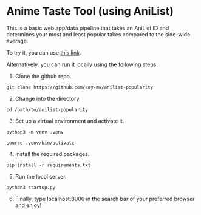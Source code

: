 # Anime Taste Tool (using AniList)

This is a basic web app/data pipeline that takes an AniList ID and determines your most and least popular takes compared to the side-wide average.

To try it, you can use [this link](https://malhotra-anilist-project.azurewebsites.net/).

Alternatively, you can run it locally using the following steps:

1. Clone the github repo.

`git clone https://github.com/kay-mw/anilist-popularity`

2. Change into the directory.

`cd /path/to/anilist-popularity`

3. Set up a virtual environment and activate it.

`python3 -m venv .venv`

`source .venv/bin/activate`

4. Install the required packages.

`pip install -r requirements.txt`

5. Run the local server.

`python3 startup.py`

6. Finally, type localhost:8000 in the search bar of your preferred browser and enjoy!
